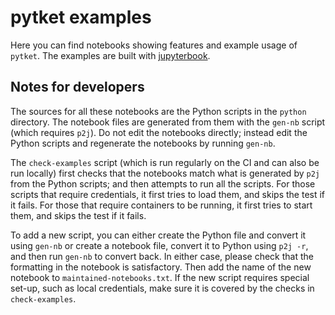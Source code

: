# pytket examples

Here you can find notebooks showing features and example usage of `pytket`. The examples are built with [jupyterbook](https://jupyterbook.org/en/stable/intro.html).


## Notes for developers

The sources for all these notebooks are the Python scripts in the `python`
directory. The notebook files are generated from them with the `gen-nb` script
(which requires `p2j`). Do not edit the notebooks directly; instead edit the
Python scripts and regenerate the notebooks by running `gen-nb`.

The `check-examples` script (which is run regularly on the CI and can also be
run locally) first checks that the notebooks match what is generated by `p2j`
from the Python scripts; and then attempts to run all the scripts. For those
scripts that require credentials, it first tries to load them, and skips the
test if it fails. For those that require containers to be running, it first
tries to start them, and skips the test if it fails.

To add a new script, you can either create the Python file and convert it using
`gen-nb` or create a notebook file, convert it to Python using `p2j -r`, and
then run `gen-nb` to convert back. In either case, please check that the
formatting in the notebook is satisfactory. Then add the name of the new
notebook to `maintained-notebooks.txt`. If the new script requires special
set-up, such as local credentials, make sure it is covered by the checks in
`check-examples`.
